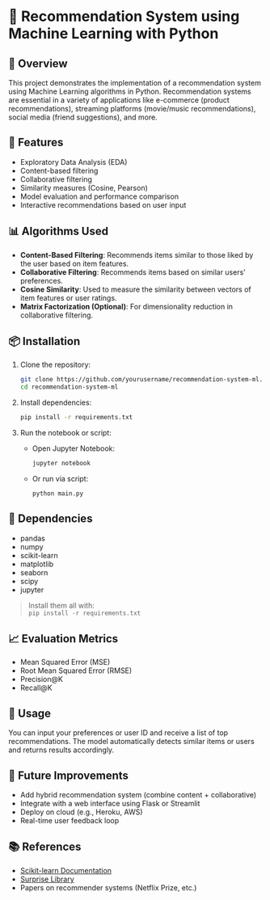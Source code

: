 

# 🧠 Recommendation System using Machine Learning with Python

## 📌 Overview

This project demonstrates the implementation of a recommendation system using Machine Learning algorithms in Python. Recommendation systems are essential in a variety of applications like e-commerce (product recommendations), streaming platforms (movie/music recommendations), social media (friend suggestions), and more.

## 🔧 Features

- Exploratory Data Analysis (EDA)
- Content-based filtering
- Collaborative filtering
- Similarity measures (Cosine, Pearson)
- Model evaluation and performance comparison
- Interactive recommendations based on user input


## 📊 Algorithms Used

- **Content-Based Filtering**: Recommends items similar to those liked by the user based on item features.
- **Collaborative Filtering**: Recommends items based on similar users' preferences.
- **Cosine Similarity**: Used to measure the similarity between vectors of item features or user ratings.
- **Matrix Factorization (Optional)**: For dimensionality reduction in collaborative filtering.

## 📦 Installation

1. Clone the repository:
   ```bash
   git clone https://github.com/yourusername/recommendation-system-ml.git
   cd recommendation-system-ml
   ```

2. Install dependencies:
   ```bash
   pip install -r requirements.txt
   ```

3. Run the notebook or script:
   - Open Jupyter Notebook:
     ```bash
     jupyter notebook
     ```
   - Or run via script:
     ```bash
     python main.py
     ```

## 🧪 Dependencies

- pandas
- numpy
- scikit-learn
- matplotlib
- seaborn
- scipy
- jupyter

> Install them all with:  
> `pip install -r requirements.txt`

## 📈 Evaluation Metrics

- Mean Squared Error (MSE)
- Root Mean Squared Error (RMSE)
- Precision@K
- Recall@K

## 📌 Usage

You can input your preferences or user ID and receive a list of top recommendations. The model automatically detects similar items or users and returns results accordingly.

## 🎯 Future Improvements

- Add hybrid recommendation system (combine content + collaborative)
- Integrate with a web interface using Flask or Streamlit
- Deploy on cloud (e.g., Heroku, AWS)
- Real-time user feedback loop

## 📚 References

- [Scikit-learn Documentation](https://scikit-learn.org/)
- [Surprise Library](http://surpriselib.com/)
- Papers on recommender systems (Netflix Prize, etc.)

